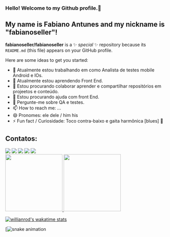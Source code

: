 ### Hello! Welcome to my Github profile.👋
## My name is Fabiano Antunes and my nickname is "fabianoseller"!


**fabianoseller/fabianoseller** is a ✨ _special_ ✨ repository because its `README.md` (this file) appears on your GitHub profile.

Here are some ideas to get you started:

- 🔭 Atualmente estou trabalhando em como Analista de testes mobile Android e IOs.
- 🌱 Atualmente estou aprendendo Front End.
- 👯 Estou procurando colaborar aprender e compartilhar repositórios em projeetos e conteúdo.
- 🤔 Estou procurando ajuda com front End.
- 💬 Pergunte-me sobre QA e testes.
- 📫 How to reach me: ...
- 😄 Pronomes: ele dele / him his
- ⚡ Fun fact / Curiosidade: Toco contra-baixo e gaita harmônica [blues]
:dog:

## Contatos:

<div>
<a href="https://www.youtube.com/seu-canal-youtube-aqui" target="_blank"><img loading="lazy" src="https://img.shields.io/badge/YouTube-FF0000?style=for-the-badge&logo=youtube&logoColor=white" target="_blank"></a>
<a href="https://instagram.com/seu-usuário-instagram-aqui" target="_blank"><img loading="lazy" src="https://img.shields.io/badge/-Instagram-%23E4405F?style=for-the-badge&logo=instagram&logoColor=white" target="_blank"></a>
<a href="https://www.twitch.tv/seu-usuário-aqui" target="_blank"><img loading="lazy" src="https://img.shields.io/badge/Twitch-9146FF?style=for-the-badge&logo=twitch&logoColor=white" target="_blank"></a>
<a href = "mailto:contato@seu-usuário-aqui"><img loading="lazy" src="https://img.shields.io/badge/Gmail-D14836?style=for-the-badge&logo=gmail&logoColor=white" target="_blank"></a>
<a href="https://www.linkedin.com/in/fabianoantrsbrasil" target="_blank"><img loading="lazy" src="https://img.shields.io/badge/-LinkedIn-%230077B5?style=for-the-badge&logo=linkedin&logoColor=white" target="_blank"></a>   
</div>

<div>
<a href="https://github.com/fabianoseller">
<img loading="lazy" height="180em" src="https://github-readme-stats.vercel.app/api/top-langs/?username=fabianoseller&layout=compact&langs_count=7&theme=dracula"/>
<img loading="lazy" height="180em" src="https://github-readme-stats.vercel.app/api?fabianoseller&show_icons=true&theme=dracula&include_all_commits=true&count_private=true"/>
</div>

[![willianrod's wakatime stats](https://github-readme-stats.vercel.app/api/wakatime?username=fabianoseller)](https://github.com/fabianoseller/github-readme-stats)

[![snake animation](https://github.com/<fabianoseller>/<fabianoseller>/blob/output/github-contribution-grid-snake2.svg)

